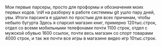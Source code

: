 Мои первые парсеры, просто для проформы и обозначения моих первых кодов. 
\nИ на разборку в работе системмы git ушло пару дней, увы.
Итоги парсинга я удалил по простым для всех причинам, чтобы небыло бугурта
Здесь я спарсил магазин книг, примерно 120тыс.строк, отдел со всеми мобильными телефонами почти 1100 строк, отдел с мужской обувью 1600 ссылок, почти весь магазин со спорт товарами 4000 строк, и так же почти все игры в магазине видео игр 10тыс.строк.
